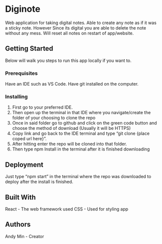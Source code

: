 <h1>Diginote</h1>
<p>Web application for taking digital notes. Able to create any note as if it was a sticky note. However Since its digital you are able to delete the note without any mess. Will reset all notes on restart of app/website.</p>
<h2>Getting Started</h2>
<p>Below will walk you steps to run this app locally if you want to.</p>
<h3>Prerequisites</h3>
<p>Have an IDE such as VS Code. Have git installed on the computer. </p>

<h3>Installing</h3>
<ol>
    <li>First go to your preferred IDE. </li>
    <li>Then open up the terminal in that IDE where you navigate/create the folder of your choosing to clone the repo</li>
    <li>Once in said folder go to github and click on the green code button and choose the method of download (Usually it will be HTTPS)</li>
    <li>Copy link and go back to the IDE terminal and type “git clone {place coped url here}”. </li>
    <li>After hitting enter the repo will be cloned into that folder.</li>
    <li>Then type npm Install in the terminal after it is finished downloading</li>
</ol>
<h2>Deployment</h2>
<p>Just type “npm start” in the terminal where the repo was downloaded to deploy after the install is finished.</p>
<h2>Built With</h2>
React - The web framework used
CSS - Used for styling app

<h2>Authors</h2>
Andy Min - Creator
